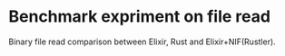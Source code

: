 # Benchmark expriment on file read

Binary file read comparison between Elixir, Rust and Elixir+NIF(Rustler).


